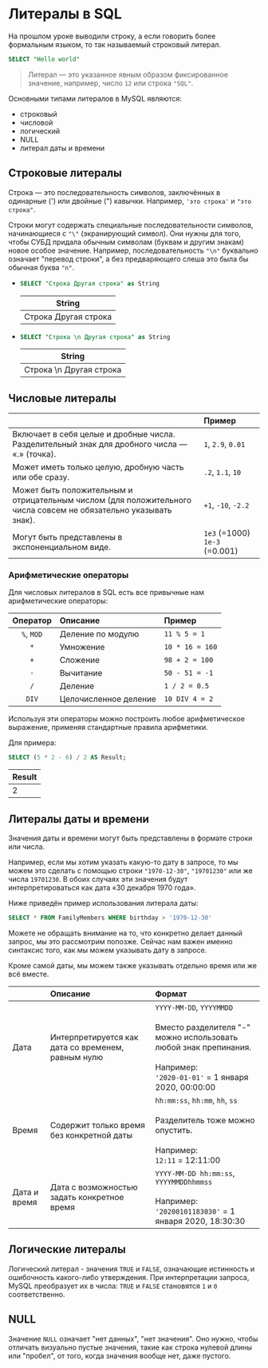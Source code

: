 # Литералы в SQL

На прошлом уроке выводили строку, а если говорить более формальным языком, то так называемый строковый литерал.

```sql
SELECT "Hello world"
```

> Литерал — это указанное явным образом фиксированное значение, например, число `12` или строка `"SQL"`.

Основными типами литералов в MySQL являются:

- строковый
- числовой
- логический
- NULL
- литерал даты и времени

## Строковые литералы

Строка — это последовательность символов, заключённых в одинарные (') или двойные (") кавычки.
Например, `'это строка'` и `"это строка"`.

Строки могут содержать специальные последовательности символов, начинающиеся с `"\"` (экранирующий символ). Они нужны для того, чтобы СУБД придала обычным символам (буквам и другим знакам) новое особое значение. Например, последовательность `"\n"` буквально означает "перевод строки", а без предваряющего слеша это была бы обычная буква `"n"`.

- ```sql
  SELECT "Строка Другая строка" as String
  ```

  | String               |
  | -------------------- |
  | Строка Другая строка |

- ```sql
  SELECT "Строка \n Другая строка" as String
  ```

  | String                  |
  | ----------------------- |
  | Строка \n Другая строка |

## Числовые литералы

|                                                                                                                  | Пример                        |
| :--------------------------------------------------------------------------------------------------------------- | :---------------------------- |
| Включает в себя целые и дробные числа. Разделительный знак для дробного числа — «.» (точка).                     | `1`, `2.9`, `0.01`            |
| Может иметь только целую, дробную часть или обе сразу.                                                           | `.2`, `1.1`, `10`             |
| Может быть положительным и отрицательным числом (для положительного числа совсем не обязательно указывать знак). | `+1`, `-10`, `-2.2`           |
| Могут быть представлены в экспоненциальном виде.                                                                 | `1e3` (=1000) `1e-3` (=0.001) |

### Арифметические операторы

Для числовых литералов в SQL есть все привычные нам арифметические операторы:

|  Оператор  | Описание              | Пример          |
| :--------: | :-------------------- | :-------------- |
| `%`, `MOD` | Деление по модулю     | `11 % 5 = 1`    |
|    `*`     | Умножение             | `10 * 16 = 160` |
|    `+`     | Сложение              | `98 + 2 = 100`  |
|    `-`     | Вычитание             | `50 - 51 = -1`  |
|    `/`     | Деление               | `1 / 2 = 0.5`   |
|   `DIV`    | Целочисленное деление | `10 DIV 4 = 2`  |

Используя эти операторы можно построить любое арифметическое выражение, применяя стандартные правила арифметики.

Для примера:

```sql
SELECT (5 * 2 - 6) / 2 AS Result;
```

| Result |
| ------ |
| 2      |

## Литералы даты и времени

Значения даты и времени могут быть представлены в формате строки или числа.

Например, если мы хотим указать какую-то дату в запросе, то мы можем это сделать с помощью строки `"1970-12-30"`, `"19701230"` или же числа `19701230`.
В обоих случаях эти значения будут интерпретироваться как дата «30 декабря 1970 года».

Ниже приведён пример использования литерала даты:

```sql
SELECT * FROM FamilyMembers WHERE birthday > '1970-12-30'
```

Можете не обращать внимание на то, что конкретно делает данный запрос, мы это рассмотрим попозже. Сейчас нам важен именно синтаксис того, как мы можем указывать дату в запросе.

Кроме самой даты, мы можем также указывать отдельно время или же всё вместе.

|              | Описание                                           | Формат                                                                                                                                                                        |
| :----------- | :------------------------------------------------- | :---------------------------------------------------------------------------------------------------------------------------------------------------------------------------- |
| Дата         | Интерпретируется как дата со временем, равным нулю | `YYYY-MM-DD`, `YYYYMMDD` <br /><br /> Вместо разделителя "-" можно использовать любой знак препинания. <br /><br /> Например: <br /> `'2020-01-01'` = 1 января 2020, 00:00:00 |
| Время        | Содержит только время без конкретной даты          | `hh:mm:ss`, `hh:mm`, `hh`, `ss` <br /><br /> Разделитель тоже можно опустить. <br /><br /> Например: <br /> `12:11` = 12:11:00                                                |
| Дата и время | Дата с возможностью задать конкретное время        | `YYYY-MM-DD hh:mm:ss`, `YYYYMMDDhhmmss` <br /><br /> Например: <br /> `'20200101183030'` = 1 января 2020, 18:30:30                                                            |

## Логические литералы

Логический литерал - значения `TRUE` и `FALSE`, означающие истинность и ошибочность какого-либо утверждения. При интерпретации запроса, MySQL преобразует их в числа: `TRUE` и `FALSE` становятся `1` и `0` соответственно.

## NULL

Значение `NULL` означает "нет данных", "нет значения". Оно нужно, чтобы отличать визуально пустые значения, такие как строка нулевой длины или "пробел", от того, когда значения вообще нет, даже пустого.
